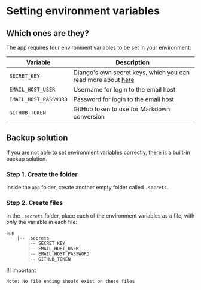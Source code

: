 # Setting environment variables

## Which ones are they?

The app requires four environment variables to be set in your environment:

| Variable    | Description                          |
| ----------- | ------------------------------------ |
| `SECRET_KEY`  | Django's own secret keys, which you can read more about [here](https://humberto.io/blog/tldr-generate-django-secret-key/) |
| `EMAIL_HOST_USER`  | Username for login to the email host |
| `EMAIL_HOST_PASSWORD`  | Password for login to the email host |
| `GITHUB_TOKEN`  | GitHub token to use for Markdown conversion |

## Backup solution

If you are not able to set environment variables correctly, there is a built-in backup solution.

### Step 1. Create the folder

Inside the `app` folder, create another empty folder called `.secrets`.

### Step 2. Create files

In the `.secrets` folder, place each of the environment variables as a file, with _only_ the variable in each file:

```
app
    |-- .secrets
        |-- SECRET_KEY
        |-- EMAIL_HOST_USER
        |-- EMAIL_HOST_PASSWORD
        |-- GITHUB_TOKEN
```

!!! important

    Note: No file ending should exist on these files
